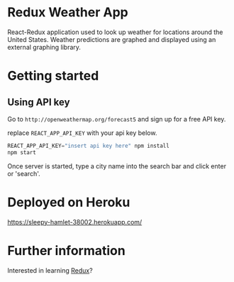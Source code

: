 # Redux Weather App

React-Redux application used to look up weather for locations around the United States. Weather predictions are graphed and displayed using an external graphing library.

# Getting started

## Using API key

Go to `http://openweathermap.org/forecast5` and sign up for a free API key.

replace `REACT_APP_API_KEY` with your api key below.

```javascript
REACT_APP_API_KEY="insert api key here" npm install
npm start
```
Once server is started, type a city name into the search bar and click enter or 'search'.

# Deployed on Heroku

https://sleepy-hamlet-38002.herokuapp.com/

# Further information

Interested in learning [Redux](https://www.udemy.com/react-redux/)?
